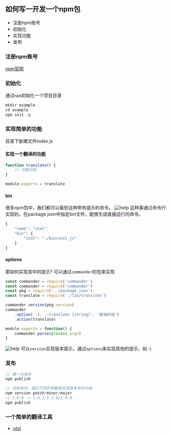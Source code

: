 ## 如何写一开发一个npm包
- 注册npm账号
- 初始化
- 实现功能
- 发布

### 注册npm账号
[npm官网](https://www.npmjs.com/)

### 初始化
通过`npm`初始化一个项目目录
```js
mkdir example
cd example
npm init -y
```

### 实现简单的功能
目录下新建文件index.js

#### 实现一个翻译的功能
```js
function translate() {
    // 功能代码
}

module.exports = translate
```

#### bin
很多npm包中，我们都可以看到这种带有提示的命令。
![help](../images/utol-h.jpg)
这种事通过命令行实现的。在package.json中指定bin文件，能够生成直接运行的命令。
```js
{
    "name": "utol",
    "bin": {
        "utol": "./bin/utol.js"
    }
}
```

#### options
那如何实现其中的提示?
可以通过`commander`的包来实现
```js
const commander = require('commander')
const commander = require('commander')
const pkg = require('../package.json')
const translate = require('./lib/translate')

commander.version(pkg.version)
commander
    .option('-t, --translate [string]', '查询的词')
    .action(translate)

module.exports = function() {
    commander.parse(process.argv)
}
```

![help](../images/utol-t.jpg)
可以`version`实现版本提示，通过`options`来实现其他的提示，如`-t`

### 发布
```js
// 第一次发布
npm publish

// 后续发布，通过不同的参数来实现版本号的升级
npm version patch/minor/major
// 1.0.0 -> 1.0.1/1.1.0/2.0.0
npm publish
```
### 一个简单的翻译工具
- [utol](https://www.npmjs.com/package/utol)